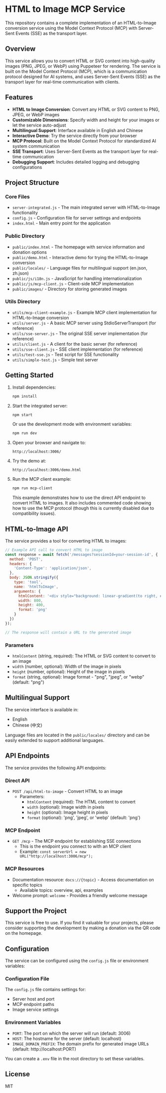 # HTML to Image MCP Service

This repository contains a complete implementation of an HTML-to-Image conversion service using the Model Context Protocol (MCP) with Server-Sent Events (SSE) as the transport layer.

## Overview

This service allows you to convert HTML or SVG content into high-quality images (PNG, JPEG, or WebP) using Puppeteer for rendering. The service is built on the Model Context Protocol (MCP), which is a communication protocol designed for AI systems, and uses Server-Sent Events (SSE) as the transport layer for real-time communication with clients.

## Features

- **HTML to Image Conversion**: Convert any HTML or SVG content to PNG, JPEG, or WebP images
- **Customizable Dimensions**: Specify width and height for your images or let the service auto-adjust
- **Multilingual Support**: Interface available in English and Chinese
- **Interactive Demo**: Try the service directly from your browser
- **MCP Protocol**: Built on the Model Context Protocol for standardized AI system communication
- **SSE Transport**: Uses Server-Sent Events as the transport layer for real-time communication
- **Debugging Support**: Includes detailed logging and debugging configurations

## Project Structure

### Core Files
- `server-integrated.js` - The main integrated server with HTML-to-Image functionality
- `config.js` - Configuration file for server settings and endpoints
- `index.html` - Main entry point for the application

### Public Directory
- `public/index.html` - The homepage with service information and donation options
- `public/demo.html` - Interactive demo for trying the HTML-to-Image conversion
- `public/locales/` - Language files for multilingual support (en.json, zh.json)
- `public/js/i18n.js` - JavaScript for handling internationalization
- `public/js/mcp-client.js` - Client-side MCP implementation
- `public/images/` - Directory for storing generated images

### Utils Directory
- `utils/mcp-client-example.js` - Example MCP client implementation for HTML-to-Image conversion
- `utils/server.js` - A basic MCP server using StdioServerTransport (for reference)
- `utils/sse-server.js` - The original SSE server implementation (for reference)
- `utils/client.js` - A client for the basic server (for reference)
- `utils/sse-client.js` - SSE client implementation (for reference)
- `utils/test-sse.js` - Test script for SSE functionality
- `utils/simple-test.js` - Simple test server

## Getting Started

1. Install dependencies:
   ```bash
   npm install
   ```

2. Start the integrated server:
   ```bash
   npm start
   ```

   Or use the development mode with environment variables:
   ```bash
   npm run dev
   ```

3. Open your browser and navigate to:
   ```
   http://localhost:3006/
   ```

4. Try the demo at:
   ```
   http://localhost:3006/demo.html
   ```

5. Run the MCP client example:
   ```bash
   npm run mcp-client
   ```

   This example demonstrates how to use the direct API endpoint to convert HTML to images. It also includes commented code showing how to use the MCP protocol (though this is currently disabled due to compatibility issues).

## HTML-to-Image API

The service provides a tool for converting HTML to images:

```javascript
// Example API call to convert HTML to image
const response = await fetch('/messages?sessionId=your-session-id', {
  method: 'POST',
  headers: {
    'Content-Type': 'application/json',
  },
  body: JSON.stringify({
    type: 'tool',
    name: 'htmlToImage',
    arguments: {
      htmlContent: '<div style="background: linear-gradient(to right, #ff6b6b, #556270); padding: 20px; color: white; font-family: Arial;"><h1>Hello World!</h1><p>This HTML will be converted to an image</p></div>',
      width: 800,
      height: 400,
      format: 'png'
    }
  })
});

// The response will contain a URL to the generated image
```

### Parameters

- `htmlContent` (string, required): The HTML or SVG content to convert to an image
- `width` (number, optional): Width of the image in pixels
- `height` (number, optional): Height of the image in pixels
- `format` (string, optional): Image format - "png", "jpeg", or "webp" (default: "png")

## Multilingual Support

The service interface is available in:
- English
- Chinese (中文)

Language files are located in the `public/locales/` directory and can be easily extended to support additional languages.

## API Endpoints

The service provides the following API endpoints:

### Direct API

- `POST /api/html-to-image` - Convert HTML to an image
  - Parameters:
    - `htmlContent` (required): The HTML content to convert
    - `width` (optional): Image width in pixels
    - `height` (optional): Image height in pixels
    - `format` (optional): 'png', 'jpeg', or 'webp' (default: 'png')

### MCP Endpoint

- `GET /mcp` - The MCP endpoint for establishing SSE connections
  - This is the endpoint you connect to with an MCP client
  - Example: `const serverUrl = new URL("http://localhost:3006/mcp");`

### MCP Resources

- Documentation resource: `docs://{topic}` - Access documentation on specific topics
  - Available topics: overview, api, examples
- Welcome prompt: `welcome` - Provides a friendly welcome message

## Support the Project

This service is free to use. If you find it valuable for your projects, please consider supporting the development by making a donation via the QR code on the homepage.

## Configuration

The service can be configured using the `config.js` file or environment variables:

### Configuration File

The `config.js` file contains settings for:
- Server host and port
- MCP endpoint paths
- Image service settings

### Environment Variables

- `PORT`: The port on which the server will run (default: 3006)
- `HOST`: The hostname for the server (default: localhost)
- `IMAGE_DOMAIN_PREFIX`: The domain prefix for generated image URLs (default: http://localhost:PORT)

You can create a `.env` file in the root directory to set these variables.

## License

MIT

